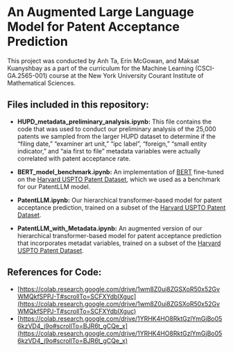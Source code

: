 # An Augmented Large Language Model for Patent Acceptance Prediction

This project was conducted by Anh Ta, Erin McGowan, and Maksat Kuanyshbay as a part of the curriculum for the Machine Learning (CSCI-GA.2565-001) course at the New York University Courant Institute of Mathematical Sciences.

## Files included in this repository:

- **HUPD_metadata_preliminary_analysis.ipynb:** This file contains the code that was used to conduct our preliminary analysis of the 25,000 patents we sampled from the larger HUPD dataset to determine if the “filing date,” “examiner art unit,” “ipc label”, “foreign,” “small entity indicator,” and “aia first to file” metadata variables were actually correlated with patent acceptance rate.

- **BERT_model_benchmark.ipynb:** An implementation of [BERT](https://doi.org/10.48550/arxiv.1810.04805) fine-tuned on the [Harvard USPTO Patent Dataset](https://doi.org/10.48550/arxiv.2207.04043), which we used as a benchmark for our PatentLLM model. 

- **PatentLLM.ipynb:** Our hierarchical transformer-based model for patent acceptance prediction, trained on a subset of the [Harvard USPTO Patent Dataset](https://doi.org/10.48550/arxiv.2207.04043). 

- **PatentLLM_with_Metadata.ipynb:** An augmented version of our hierarchical transformer-based model for patent acceptance prediction that incorporates metadat variables, trained on a subset of the [Harvard USPTO Patent Dataset](https://doi.org/10.48550/arxiv.2207.04043). 

## References for Code:
- [https://colab.research.google.com/drive/1wm8Z0ui8ZGSXoR50x52GvWMQkfSPPJ-T#scrollTo=SCFXYdbIXguc](https://colab.research.google.com/drive/1wm8Z0ui8ZGSXoR50x52GvWMQkfSPPJ-T#scrollTo=SCFXYdbIXguc)
- [https://colab.research.google.com/drive/1YRHK4HO8RktGzlYmGjBo056kzVD4_j9o#scrollTo=BJR6t_gCQe_x](https://colab.research.google.com/drive/1YRHK4HO8RktGzlYmGjBo056kzVD4_j9o#scrollTo=BJR6t_gCQe_x)
